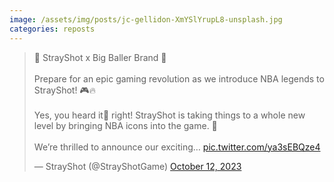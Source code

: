 ```yaml
---
image: /assets/img/posts/jc-gellidon-XmYSlYrupL8-unsplash.jpg
categories: reposts
---
```


<blockquote class="twitter-tweet"><p lang="en" dir="ltr">🚀 StrayShot x Big Baller Brand 🏀<br><br>Prepare for an epic gaming revolution as we introduce NBA legends to StrayShot! 🎮🔥<br><br>Yes, you heard it🤨 right! StrayShot is taking things to a whole new level by bringing NBA icons into the game. 🏀<br><br>We’re thrilled to announce our exciting… <a href="https://t.co/ya3sEBQze4">pic.twitter.com/ya3sEBQze4</a></p>&mdash; StrayShot (@StrayShotGame) <a href="https://twitter.com/StrayShotGame/status/1712509542272008550?ref_src=twsrc%5Etfw">October 12, 2023</a></blockquote> <script async src="https://platform.twitter.com/widgets.js" charset="utf-8"></script>
